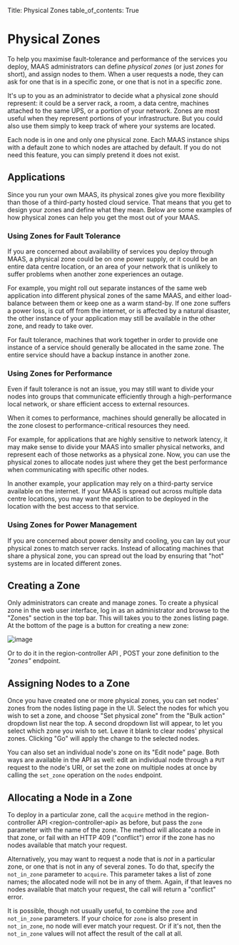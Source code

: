 Title: Physical Zones
table_of_contents: True

# Physical Zones

To help you maximise fault-tolerance and performance of the services you
deploy, MAAS administrators can define *physical zones* (or just *zones* for
short), and assign nodes to them. When a user requests a node, they can ask
for one that is in a specific zone, or one that is not in a specific zone.

It's up to you as an administrator to decide what a physical zone should
represent: it could be a server rack, a room, a data centre, machines attached
to the same UPS, or a portion of your network. Zones are most useful when they
represent portions of your infrastructure. But you could also use them simply
to keep track of where your systems are located.

Each node is in one and only one physical zone. Each MAAS instance ships with
a default zone to which nodes are attached by default. If you do not need this
feature, you can simply pretend it does not exist.

## Applications

Since you run your own MAAS, its physical zones give you more flexibility than
those of a third-party hosted cloud service. That means that you get to design
your zones and define what they mean. Below are some examples of how physical
zones can help you get the most out of your MAAS.

### Using Zones for Fault Tolerance

If you are concerned about availability of services you deploy through MAAS, a
physical zone could be on one power supply, or it could be an entire data
centre location, or an area of your network that is unlikely to suffer
problems when another zone experiences an outage.

For example, you might roll out separate instances of the same web application
into different physical zones of the same MAAS, and either load-balance
between them or keep one as a warm stand-by. If one zone suffers a power loss,
is cut off from the internet, or is affected by a natural disaster, the other
instance of your application may still be available in the other zone, and
ready to take over.

For fault tolerance, machines that work together in order to provide one
instance of a service should generally be allocated in the same zone. The
entire service should have a backup instance in another zone.

### Using Zones for Performance

Even if fault tolerance is not an issue, you may still want to divide your
nodes into groups that communicate efficiently through a high-performance
local network, or share efficient access to external resources.

When it comes to performance, machines should generally be allocated in the
zone closest to performance-critical resources they need.

For example, for applications that are highly sensitive to network latency, it
may make sense to divide your MAAS into smaller physical networks, and
represent each of those networks as a physical zone. Now, you can use the
physical zones to allocate nodes just where they get the best performance when
communicating with specific other nodes.

In another example, your application may rely on a third-party service
available on the internet. If your MAAS is spread out across multiple data
centre locations, you may want the application to be deployed in the location
with the best access to that service.

### Using Zones for Power Management

If you are concerned about power density and cooling, you can lay out your
physical zones to match server racks. Instead of allocating machines that
share a physical zone, you can spread out the load by ensuring that "hot"
systems are in located different zones.

## Creating a Zone

Only administrators can create and manage zones. To create a physical zone in
the web user interface, log in as an administrator and browse to the "Zones"
section in the top bar. This will takes you to the zones listing page. At the
bottom of the page is a button for creating a new zone:

![image](media/add-zone.*)

Or to do it in the region-controller API <region-controller-api>, POST
your zone definition to the *"zones"* endpoint.

## Assigning Nodes to a Zone

Once you have created one or more physical zones, you can set nodes' zones
from the nodes listing page in the UI. Select the nodes for which you wish to
set a zone, and choose "Set physical zone" from the "Bulk action" dropdown
list near the top. A second dropdown list will appear, to let you select which
zone you wish to set. Leave it blank to clear nodes' physical zones. Clicking
"Go" will apply the change to the selected nodes.

You can also set an individual node's zone on its "Edit node" page. Both ways
are available in the API as well: edit an individual node through a `PUT`
request to the node's URI, or set the zone on multiple nodes at once by
calling the `set_zone` operation on the `nodes` endpoint.

## Allocating a Node in a Zone

To deploy in a particular zone, call the `acquire` method in the
region-controller API &lt;region-controller-api&gt; as before, but pass the
`zone` parameter with the name of the zone. The method will allocate a node in
that zone, or fail with an HTTP 409 ("conflict") error if the zone has no
nodes available that match your request.

Alternatively, you may want to request a node that is *not* in a particular
zone, or one that is not in any of several zones. To do that, specify the
`not_in_zone` parameter to `acquire`. This parameter takes a list of zone
names; the allocated node will not be in any of them. Again, if that leaves no
nodes available that match your request, the call will return a "conflict"
error.

It is possible, though not usually useful, to combine the `zone` and
`not_in_zone` parameters. If your choice for `zone` is also present in
`not_in_zone`, no node will ever match your request. Or if it's not, then the
`not_in_zone` values will not affect the result of the call at all.
